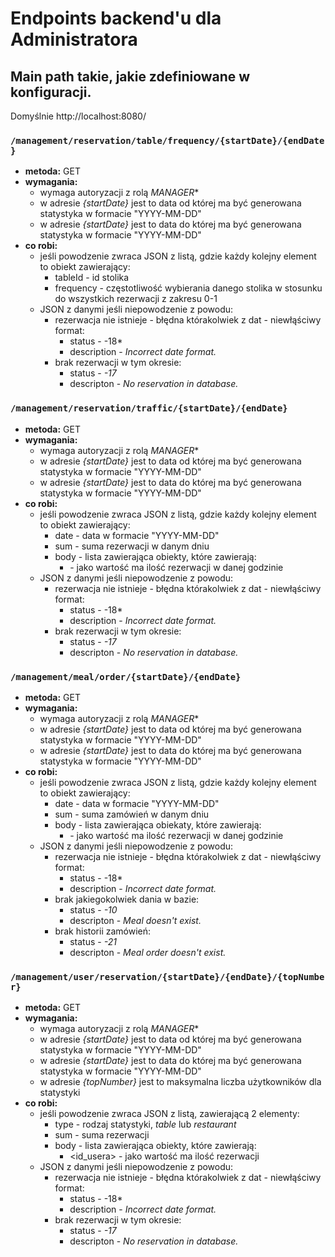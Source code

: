 # Endpoints backend'u dla Administratora
## Main path takie, jakie zdefiniowane w konfiguracji.
Domyślnie http://localhost:8080/
### ```/management/reservation/table/frequency/{startDate}/{endDate}``` 

* **metoda:** GET
* **wymagania:** 
  * wymaga autoryzacji z rolą *MANAGER**
  * w adresie *{startDate}* jest to data od której ma być generowana statystyka w formacie "YYYY-MM-DD"
  * w adresie *{startDate}* jest to data do której ma być generowana statystyka w formacie "YYYY-MM-DD"
* **co robi:**
  * jeśli powodzenie zwraca JSON z listą, gdzie każdy kolejny element to obiekt zawierający:
    * tableId - id stolika
	* frequency - częstotliwość wybierania danego stolika w stosunku do wszystkich rezerwacji z zakresu 0-1
  * JSON z danymi jeśli niepowodzenie z powodu:
    * rezerwacja nie istnieje - błędna którakolwiek z dat - niewłąściwy format:
        * status - -18*
        * description - *Incorrect date format.*  
	* brak rezerwacji w tym okresie:
        * status - *-17*
        * descripton - *No reservation in database.*	
		
### ```/management/reservation/traffic/{startDate}/{endDate}```      

* **metoda:** GET
* **wymagania:** 
  * wymaga autoryzacji z rolą *MANAGER**
  * w adresie *{startDate}* jest to data od której ma być generowana statystyka w formacie "YYYY-MM-DD"
  * w adresie *{startDate}* jest to data do której ma być generowana statystyka w formacie "YYYY-MM-DD"
* **co robi:**
  * jeśli powodzenie zwraca JSON z listą, gdzie każdy kolejny element to obiekt zawierający:
    * date - data w formacie "YYYY-MM-DD"
	* sum - suma rezerwacji w danym dniu
	* body - lista zawierająca obiekty, które zawierają:
		* <godzina z UTC> - jako wartość ma ilość rezerwacji w danej godzinie
  * JSON z danymi jeśli niepowodzenie z powodu:
    * rezerwacja nie istnieje - błędna którakolwiek z dat - niewłąściwy format:
        * status - -18*
        * description - *Incorrect date format.*  
	* brak rezerwacji w tym okresie:
        * status - *-17*
        * descripton - *No reservation in database.*	
		      
### ```/management/meal/order/{startDate}/{endDate}```    

* **metoda:** GET
* **wymagania:** 
  * wymaga autoryzacji z rolą *MANAGER**
  * w adresie *{startDate}* jest to data od której ma być generowana statystyka w formacie "YYYY-MM-DD"
  * w adresie *{startDate}* jest to data do której ma być generowana statystyka w formacie "YYYY-MM-DD"
* **co robi:**
  * jeśli powodzenie zwraca JSON z listą, gdzie każdy kolejny element to obiekt zawierający:
    * date - data w formacie "YYYY-MM-DD"
	* sum - suma zamówień w danym dniu
	* body - lista zawierająca obiekaty, które zawierają:
		* <nazw dania> - jako wartość ma ilość rezerwacji w danej godzinie
  * JSON z danymi jeśli niepowodzenie z powodu:
    * rezerwacja nie istnieje - błędna którakolwiek z dat - niewłąściwy format:
        * status - -18*
        * description - *Incorrect date format.*  
	* brak jakiegokolwiek dania w bazie:
        * status - *-10*
        * descripton - *Meal doesn't exist.*	
	* brak historii zamówień:
        * status - *-21*
        * descripton - *Meal order doesn't exist.*	
		
### ```/management/user/reservation/{startDate}/{endDate}/{topNumber}``` 

* **metoda:** GET
* **wymagania:** 
  * wymaga autoryzacji z rolą *MANAGER**
  * w adresie *{startDate}* jest to data od której ma być generowana statystyka w formacie "YYYY-MM-DD"
  * w adresie *{startDate}* jest to data do której ma być generowana statystyka w formacie "YYYY-MM-DD"
  * w adresie *{topNumber}* jest to maksymalna liczba użytkowników dla statystyki
* **co robi:**
  * jeśli powodzenie zwraca JSON z listą, zawierającą 2 elementy:
    * type - rodzaj statystyki, *table* lub *restaurant*
	* sum - suma rezerwacji
	* body - lista zawierająca obiekty, które zawierają:
		* <id_usera> - jako wartość ma ilość rezerwacji
  * JSON z danymi jeśli niepowodzenie z powodu:
    * rezerwacja nie istnieje - błędna którakolwiek z dat - niewłąściwy format:
        * status - -18*
        * description - *Incorrect date format.*  
	* brak rezerwacji w tym okresie:
        * status - *-17*
        * descripton - *No reservation in database.*
